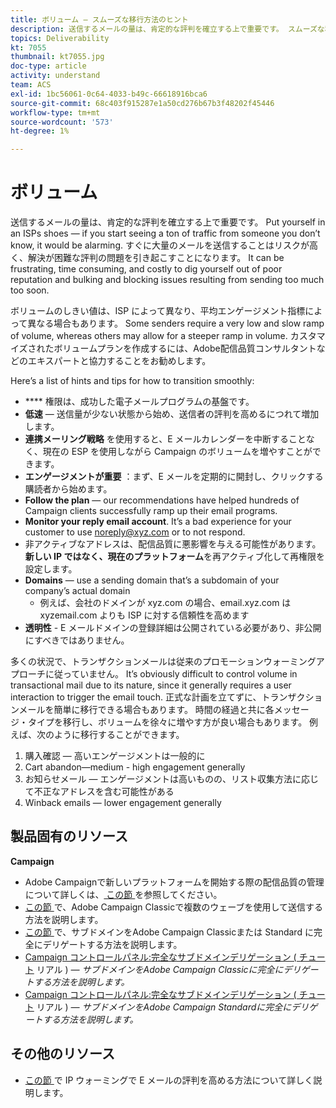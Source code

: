 ```yaml
---
title: ボリューム — スムーズな移行方法のヒント
description: 送信するメールの量は、肯定的な評判を確立する上で重要です。 スムーズな移行に役立つ機能を学習します。
topics: Deliverability
kt: 7055
thumbnail: kt7055.jpg
doc-type: article
activity: understand
team: ACS
exl-id: 1bc56061-0c64-4033-b49c-66618916bca6
source-git-commit: 68c403f915287e1a50cd276b67b3f48202f45446
workflow-type: tm+mt
source-wordcount: '573'
ht-degree: 1%

---
```


# ボリューム

送信するメールの量は、肯定的な評判を確立する上で重要です。 Put yourself in an ISPs shoes — if you start seeing a ton of traffic from someone you don’t know, it would be alarming. すぐに大量のメールを送信することはリスクが高く、解決が困難な評判の問題を引き起こすことになります。 It can be frustrating, time consuming, and costly to dig yourself out of poor reputation and bulking and blocking issues resulting from sending too much too soon.

ボリュームのしきい値は、ISP によって異なり、平均エンゲージメント指標によって異なる場合もあります。 Some senders require a very low and slow ramp of volume, whereas others may allow for a steeper ramp in volume. カスタマイズされたボリュームプランを作成するには、Adobe配信品質コンサルタントなどのエキスパートと協力することをお勧めします。

Here’s a list of hints and tips for how to transition smoothly:

* **** 権限は、成功した電子メールプログラムの基盤です。
* **低速**  — 送信量が少ない状態から始め、送信者の評判を高めるにつれて増加します。
* **連携メーリング戦略** を使用すると、E メールカレンダーを中断することなく、現在の ESP を使用しながら Campaign のボリュームを増やすことができます。
* **エンゲージメントが重要** ：まず、E メールを定期的に開封し、クリックする購読者から始めます。
* **Follow the plan** — our recommendations have helped hundreds of Campaign clients successfully ramp up their email programs.
* **Monitor your reply email account**. It’s a bad experience for your customer to use noreply@xyz.com or to not respond.
* 非アクティブなアドレスは、配信品質に悪影響を与える可能性があります。 **新しい IP ではなく、現在のプラットフォーム**&#x200B;を再アクティブ化して再権限を設定します。
* **Domains** — use a sending domain that’s a subdomain of your company’s actual domain
   * 例えば、会社のドメインが xyz.com の場合、email.xyz.com は xyzemail.com よりも ISP に対する信頼性を高めます
* **透明性**  - E メールドメインの登録詳細は公開されている必要があり、非公開にすべきではありません。

多くの状況で、トランザクションメールは従来のプロモーションウォーミングアプローチに従っていません。 It’s obviously difficult to control volume in transactional mail due to its nature, since it generally requires a user interaction to trigger the email touch. 正式な計画を立てずに、トランザクションメールを簡単に移行できる場合もあります。 時間の経過と共に各メッセージ・タイプを移行し、ボリュームを徐々に増やす方が良い場合もあります。 例えば、次のように移行することができます。

1. 購入確認 — 高いエンゲージメントは一般的に
2. Cart abandon—medium - high engagement generally
3. お知らせメール — エンゲージメントは高いものの、リスト収集方法に応じて不正なアドレスを含む可能性がある
4. Winback emails — lower engagement generally

## 製品固有のリソース

**Campaign**

* Adobe Campaignで新しいプラットフォームを開始する際の配信品質の管理について詳しくは、[ この節 ](/help/additional-resources/ac-starting-new-platform.md) を参照してください。
* [ この節 ](https://experienceleague.adobe.com/docs/campaign-classic/using/sending-messages/key-steps-when-creating-a-delivery/steps-sending-the-delivery.html#sending-using-multiple-waves) で、Adobe Campaign Classicで複数のウェーブを使用して送信する方法を説明します。
* [ この節 ](/help/additional-resources/ac-domain-name-setup.md) で、サブドメインをAdobe Campaign Classicまたは Standard に完全にデリゲートする方法を説明します。
* [Campaign コントロールパネル:完全なサブドメインデリゲーション ( チュート](https://experienceleague.adobe.com/docs/campaign-classic-learn/control-panel/subdomains-and-certificates/subdomain-delegation.html) リアル )  *— サブドメインをAdobe Campaign Classicに完全にデリゲートする方法を説明します。*
* [Campaign コントロールパネル:完全なサブドメインデリゲーション ( チュート](https://experienceleague.adobe.com/docs/campaign-standard-learn/control-panel/subdomains-and-certificates/subdomain-delegation.html) リアル )  *— サブドメインをAdobe Campaign Standardに完全にデリゲートする方法を説明します。*

## その他のリソース

* [ この節 ](/help/additional-resources/increase-reputation-with-ip-warming.md) で IP ウォーミングで E メールの評判を高める方法について詳しく説明します。
